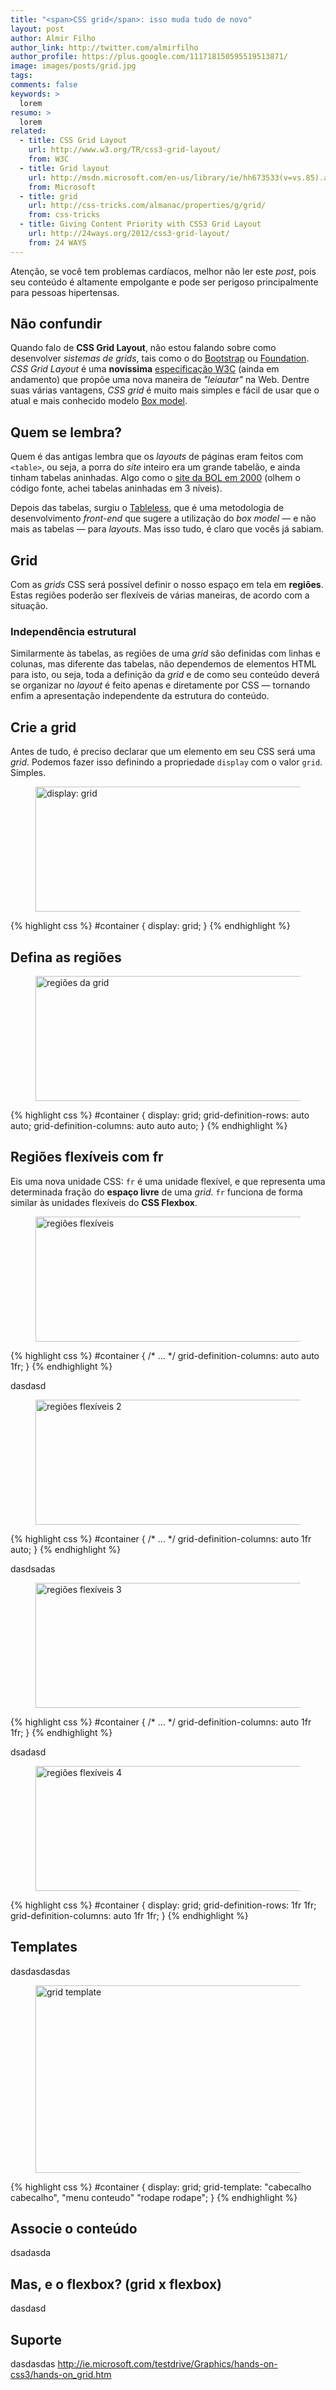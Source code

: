 ```yaml
---
title: "<span>CSS grid</span>: isso muda tudo de novo"
layout: post
author: Almir Filho
author_link: http://twitter.com/almirfilho
author_profile: https://plus.google.com/111718150595519513871/
image: images/posts/grid.jpg
tags:
comments: false
keywords: >
  lorem
resumo: >
  lorem
related:
  - title: CSS Grid Layout
    url: http://www.w3.org/TR/css3-grid-layout/
    from: W3C
  - title: Grid layout
    url: http://msdn.microsoft.com/en-us/library/ie/hh673533(v=vs.85).aspx
    from: Microsoft
  - title: grid
    url: http://css-tricks.com/almanac/properties/g/grid/
    from: css-tricks
  - title: Giving Content Priority with CSS3 Grid Layout
    url: http://24ways.org/2012/css3-grid-layout/
    from: 24 WAYS
---
```


Atenção, se você tem problemas cardíacos, melhor não ler este _post_, pois seu
conteúdo é altamente empolgante e pode ser perigoso principalmente para pessoas
hipertensas.

## Não confundir

Quando falo de __CSS Grid Layout__, não estou falando sobre como desenvolver
_sistemas de grids_, tais como o do [Bootstrap](http://getbootstrap.com/css/#grid)
ou [Foundation](http://foundation.zurb.com/docs/components/grid.html).
_CSS Grid Layout_ é uma __novíssima__
[especificação W3C](http://www.w3.org/TR/css3-grid-layout/) (ainda em andamento)
que propõe uma nova maneira de _"leiautar"_ na Web.
Dentre suas várias vantagens, _CSS grid_ é muito mais simples e fácil de
usar que o atual e mais conhecido modelo [Box model](http://www.w3.org/TR/CSS2/box.html).

## Quem se lembra?

Quem é das antigas lembra que os _layouts_ de páginas eram feitos com `<table>`,
ou seja, a porra do _site_ inteiro era um grande tabelão, e ainda tinham tabelas
aninhadas.
Algo como o [site da BOL em 2000](http://web.archive.org/web/20001018115733/http://www.bol.com.br/home1.jsp;target=_top)
(olhem o código fonte, achei tabelas aninhadas em 3 níveis).

Depois das tabelas, surgiu o [Tableless](http://pt.wikipedia.org/wiki/Tableless),
que é uma metodologia de desenvolvimento _front-end_ que sugere a utilização do
_box model_ — e não mais as tabelas — para _layouts_.
Mas isso tudo, é claro que vocês já sabiam.

## Grid

Com as _grids_ CSS será possível definir o nosso espaço em tela em __regiões__.
Estas regiões poderão ser flexíveis de várias maneiras, de acordo com a situação.

### Independência estrutural

Similarmente às tabelas, as regiões de uma _grid_ são definidas com linhas e
colunas, mas diferente das tabelas, não dependemos de elementos HTML para isto,
ou seja, toda a definição da _grid_ e de como seu conteúdo deverá se organizar
no _layout_ é feito apenas e diretamente por CSS — tornando enfim a apresentação
independente da estrutura do conteúdo.

## Crie a grid

Antes de tudo, é preciso declarar que um elemento em seu CSS será uma _grid_.
Podemos fazer isso definindo a propriedade `display` com o valor `grid`.
Simples.

<figure>
  <img src="/images/posts/grid-1.png" alt="display: grid" width="700" height="200" />
</figure>
<div class="image-code">
{% highlight css %}
#container {
    display: grid;
}
{% endhighlight %}
</div>

## Defina as regiões

<figure>
  <img src="/images/posts/grid-linhas-colunas.png" alt="regiões da grid" width="700" height="200" />
</figure>
<div class="image-code">
{% highlight css %}
#container {
    display: grid;
    grid-definition-rows: auto auto;
    grid-definition-columns: auto auto auto;
}
{% endhighlight %}
</div>

## Regiões flexíveis com fr

Eis uma nova unidade CSS: `fr` é uma unidade flexível, e que representa uma
determinada fração do __espaço livre__ de uma _grid_.
`fr` funciona de forma similar às unidades flexíveis do __CSS Flexbox__.

<figure>
  <img src="/images/posts/grid-flexivel-1.png" alt="regiões flexíveis" width="700" height="200" />
</figure>
<div class="image-code">
{% highlight css %}
#container {
    /* ... */
    grid-definition-columns: auto auto 1fr;
}
{% endhighlight %}
</div>

dasdasd

<figure>
  <img src="/images/posts/grid-flexivel-2.png" alt="regiões flexíveis 2" width="700" height="200" />
</figure>
<div class="image-code">
{% highlight css %}
#container {
    /* ... */
    grid-definition-columns: auto 1fr auto;
}
{% endhighlight %}
</div>

dasdsadas

<figure>
  <img src="/images/posts/grid-flexivel-3.png" alt="regiões flexíveis 3" width="700" height="200" />
</figure>
<div class="image-code">
{% highlight css %}
#container {
    /* ... */
    grid-definition-columns: auto 1fr 1fr;
}
{% endhighlight %}
</div>

dsadasd

<figure>
  <img src="/images/posts/grid-flexivel-4.png" alt="regiões flexíveis 4" width="700" height="200" />
</figure>
<div class="image-code">
{% highlight css %}
#container {
    display: grid;
    grid-definition-rows: 1fr 1fr;
    grid-definition-columns: auto 1fr 1fr;
}
{% endhighlight %}
</div>

## Templates

dasdasdasdas

<figure>
  <img src="/images/posts/grid-template.png" alt="grid template" width="700" height="300" />
</figure>
<div class="image-code">
{% highlight css %}
#container {
    display: grid;
    grid-template: "cabecalho cabecalho",
                   "menu conteudo"
                   "rodape rodape";
}
{% endhighlight %}
</div>

## Associe o conteúdo

dsadasda

## Mas, e o flexbox? (grid x flexbox)

dasdasd

## Suporte

dasdasdas
http://ie.microsoft.com/testdrive/Graphics/hands-on-css3/hands-on_grid.htm